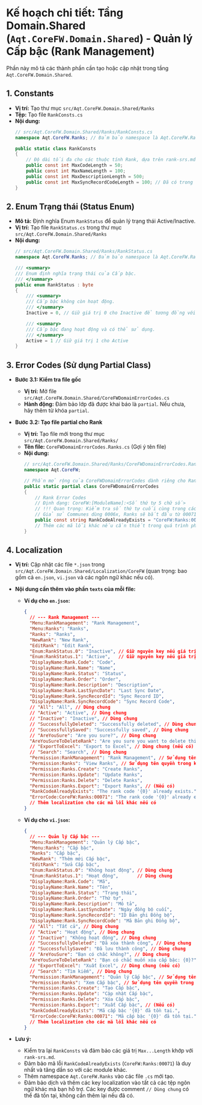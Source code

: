 # Kế hoạch chi tiết: Tầng Domain.Shared (`Aqt.CoreFW.Domain.Shared`) - Quản lý Cấp bậc (Rank Management)

Phần này mô tả các thành phần cần tạo hoặc cập nhật trong tầng `Aqt.CoreFW.Domain.Shared`.

## 1. Constants

-   **Vị trí:** Tạo thư mục `src/Aqt.CoreFW.Domain.Shared/Ranks`
-   **Tệp:** Tạo file `RankConsts.cs`
-   **Nội dung:**
    ```csharp
    // src/Aqt.CoreFW.Domain.Shared/Ranks/RankConsts.cs
    namespace Aqt.CoreFW.Ranks; // Đảm bảo namespace là Aqt.CoreFW.Ranks

    public static class RankConsts
    {
        // Độ dài tối đa cho các thuộc tính Rank, dựa trên rank-srs.md
        public const int MaxCodeLength = 50;
        public const int MaxNameLength = 100;
        public const int MaxDescriptionLength = 500;
        public const int MaxSyncRecordCodeLength = 100; // Đã có trong rank-srs.md
    }
    ```

## 2. Enum Trạng thái (Status Enum)

-   **Mô tả:** Định nghĩa Enum `RankStatus` để quản lý trạng thái Active/Inactive.
-   **Vị trí:** Tạo file `RankStatus.cs` trong thư mục `src/Aqt.CoreFW.Domain.Shared/Ranks`
-   **Nội dung:**
    ```csharp
    // src/Aqt.CoreFW.Domain.Shared/Ranks/RankStatus.cs
    namespace Aqt.CoreFW.Ranks; // Đảm bảo namespace là Aqt.CoreFW.Ranks

    /// <summary>
    /// Enum định nghĩa trạng thái của Cấp bậc.
    /// </summary>
    public enum RankStatus : byte
    {
        /// <summary>
        /// Cấp bậc không còn hoạt động.
        /// </summary>
        Inactive = 0, // Giữ giá trị 0 cho Inactive để tương đồng với CommuneStatus

        /// <summary>
        /// Cấp bậc đang hoạt động và có thể sử dụng.
        /// </summary>
        Active = 1 // Giữ giá trị 1 cho Active
    }
    ```

## 3. Error Codes (Sử dụng Partial Class)

-   **Bước 3.1: Kiểm tra file gốc**
    -   **Vị trí:** Mở file `src/Aqt.CoreFW.Domain.Shared/CoreFWDomainErrorCodes.cs`
    -   **Hành động:** Đảm bảo lớp đã được khai báo là `partial`. Nếu chưa, hãy thêm từ khóa `partial`.

-   **Bước 3.2: Tạo file partial cho Rank**
    -   **Vị trí:** Tạo file mới trong thư mục `src/Aqt.CoreFW.Domain.Shared/Ranks/`
    -   **Tên file:** `CoreFWDomainErrorCodes.Ranks.cs` (Gợi ý tên file)
    -   **Nội dung:**
        ```csharp
        // src/Aqt.CoreFW.Domain.Shared/Ranks/CoreFWDomainErrorCodes.Ranks.cs
        namespace Aqt.CoreFW;

        // Phần mở rộng của CoreFWDomainErrorCodes dành riêng cho Rank
        public static partial class CoreFWDomainErrorCodes
        {
            // Rank Error Codes
            // Định dạng: CoreFW:[ModuleName]:<Số thứ tự 5 chữ số>
            // !!! Quan trọng: Kiểm tra số thứ tự cuối cùng trong các file partial khác (Province, District, Commune) và sử dụng số duy nhất tiếp theo !!!
            // Giả sử Communes dùng 0006x, Ranks sẽ bắt đầu từ 00071.
            public const string RankCodeAlreadyExists = "CoreFW:Ranks:00071";
            // Thêm các mã lỗi khác nếu cần thiết trong quá trình phát triển
        }
        ```

## 4. Localization

-   **Vị trí:** Cập nhật các file `*.json` trong `src/Aqt.CoreFW.Domain.Shared/Localization/CoreFW` (quan trọng: bao gồm cả `en.json`, `vi.json` và các ngôn ngữ khác nếu có).
-   **Nội dung cần thêm vào phần `texts` của mỗi file:**

    -   **Ví dụ cho `en.json`:**
        ```json
        {
          // --- Rank Management ---
          "Menu:RankManagement": "Rank Management",
          "Menu:Ranks": "Ranks",
          "Ranks": "Ranks",
          "NewRank": "New Rank",
          "EditRank": "Edit Rank",
          "Enum:RankStatus.0": "Inactive", // Giữ nguyên key nếu giá trị giống CommuneStatus
          "Enum:RankStatus.1": "Active",   // Giữ nguyên key nếu giá trị giống CommuneStatus
          "DisplayName:Rank.Code": "Code",
          "DisplayName:Rank.Name": "Name",
          "DisplayName:Rank.Status": "Status",
          "DisplayName:Rank.Order": "Order",
          "DisplayName:Rank.Description": "Description",
          "DisplayName:Rank.LastSyncDate": "Last Sync Date",
          "DisplayName:Rank.SyncRecordId": "Sync Record ID",
          "DisplayName:Rank.SyncRecordCode": "Sync Record Code",
          // "All": "All", // Dùng chung
          // "Active": "Active", // Dùng chung
          // "Inactive": "Inactive", // Dùng chung
          // "SuccessfullyDeleted": "Successfully deleted", // Dùng chung
          // "SuccessfullySaved": "Successfully saved", // Dùng chung
          // "AreYouSure": "Are you sure?", // Dùng chung
          "AreYouSureToDeleteRank": "Are you sure you want to delete this rank: {0}?",
          // "ExportToExcel": "Export to Excel", // Dùng chung (nếu có)
          // "Search": "Search", // Dùng chung
          "Permission:RankManagement": "Rank Management", // Sử dụng tên nhóm quyền trong kế hoạch 0
          "Permission:Ranks": "View Ranks", // Sử dụng tên quyền trong kế hoạch 0
          "Permission:Ranks.Create": "Create Ranks",
          "Permission:Ranks.Update": "Update Ranks",
          "Permission:Ranks.Delete": "Delete Ranks",
          "Permission:Ranks.Export": "Export Ranks", // (Nếu có)
          "RankCodeAlreadyExists": "The rank code '{0}' already exists.",
          "ErrorCode:CoreFW:Ranks:00071": "The rank code '{0}' already exists."
          // Thêm localization cho các mã lỗi khác nếu có
        }
        ```
    -   **Ví dụ cho `vi.json`:**
        ```json
        {
          // --- Quản lý Cấp bậc ---
          "Menu:RankManagement": "Quản lý Cấp bậc",
          "Menu:Ranks": "Cấp bậc",
          "Ranks": "Cấp bậc",
          "NewRank": "Thêm mới Cấp bậc",
          "EditRank": "Sửa Cấp bậc",
          "Enum:RankStatus.0": "Không hoạt động", // Dùng chung
          "Enum:RankStatus.1": "Hoạt động",       // Dùng chung
          "DisplayName:Rank.Code": "Mã",
          "DisplayName:Rank.Name": "Tên",
          "DisplayName:Rank.Status": "Trạng thái",
          "DisplayName:Rank.Order": "Thứ tự",
          "DisplayName:Rank.Description": "Mô tả",
          "DisplayName:Rank.LastSyncDate": "Ngày đồng bộ cuối",
          "DisplayName:Rank.SyncRecordId": "ID Bản ghi Đồng bộ",
          "DisplayName:Rank.SyncRecordCode": "Mã Bản ghi Đồng bộ",
          // "All": "Tất cả", // Dùng chung
          // "Active": "Hoạt động", // Dùng chung
          // "Inactive": "Không hoạt động", // Dùng chung
          // "SuccessfullyDeleted": "Đã xóa thành công", // Dùng chung
          // "SuccessfullySaved": "Đã lưu thành công", // Dùng chung
          // "AreYouSure": "Bạn có chắc không?", // Dùng chung
          "AreYouSureToDeleteRank": "Bạn có chắc muốn xóa cấp bậc: {0}?",
          // "ExportToExcel": "Xuất Excel", // Dùng chung (nếu có)
          // "Search": "Tìm kiếm", // Dùng chung
          "Permission:RankManagement": "Quản lý Cấp bậc", // Sử dụng tên nhóm quyền trong kế hoạch 0
          "Permission:Ranks": "Xem Cấp bậc", // Sử dụng tên quyền trong kế hoạch 0
          "Permission:Ranks.Create": "Tạo Cấp bậc",
          "Permission:Ranks.Update": "Cập nhật Cấp bậc",
          "Permission:Ranks.Delete": "Xóa Cấp bậc",
          "Permission:Ranks.Export": "Xuất Cấp bậc", // (Nếu có)
          "RankCodeAlreadyExists": "Mã cấp bậc '{0}' đã tồn tại.",
          "ErrorCode:CoreFW:Ranks:00071": "Mã cấp bậc '{0}' đã tồn tại."
          // Thêm localization cho các mã lỗi khác nếu có
        }
        ```
-   **Lưu ý:**
    -   Kiểm tra lại `RankConsts` và đảm bảo các giá trị `Max...Length` khớp với `rank-srs.md`.
    -   Đảm bảo mã lỗi `RankCodeAlreadyExists` (`CoreFW:Ranks:00071`) là duy nhất và tăng dần so với các module khác.
    -   Thêm namespace `Aqt.CoreFW.Ranks` vào các file `.cs` mới tạo.
    -   Đảm bảo dịch và thêm các key localization vào tất cả các tệp ngôn ngữ khác mà bạn hỗ trợ. Các key được comment `// Dùng chung` có thể đã tồn tại, không cần thêm lại nếu đã có.